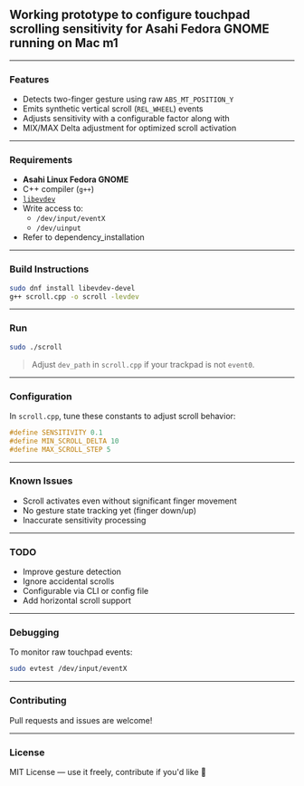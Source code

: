 ## Working prototype to configure touchpad scrolling sensitivity for Asahi Fedora GNOME running on Mac m1

---

### Features
- Detects two-finger gesture using raw `ABS_MT_POSITION_Y`
- Emits synthetic vertical scroll (`REL_WHEEL`) events
- Adjusts sensitivity with a configurable factor along with
- MIX/MAX Delta adjustment for optimized scroll activation

---

### Requirements

- **Asahi Linux Fedora GNOME**
- C++ compiler (`g++`)
- [`libevdev`](https://www.freedesktop.org/wiki/Software/libevdev/)
- Write access to:
  - `/dev/input/eventX`
  - `/dev/uinput`
- Refer to dependency_installation

---

### Build Instructions

```bash
sudo dnf install libevdev-devel
g++ scroll.cpp -o scroll -levdev
```

---

### Run

```bash
sudo ./scroll
```

> Adjust `dev_path` in `scroll.cpp` if your trackpad is not `event0`.

---

### Configuration

In `scroll.cpp`, tune these constants to adjust scroll behavior:

```cpp
#define SENSITIVITY 0.1
#define MIN_SCROLL_DELTA 10
#define MAX_SCROLL_STEP 5
```

---

### Known Issues

- Scroll activates even without significant finger movement
- No gesture state tracking yet (finger down/up)
- Inaccurate sensitivity processing

---

### TODO

- Improve gesture detection
- Ignore accidental scrolls
- Configurable via CLI or config file
- Add horizontal scroll support

---

### Debugging

To monitor raw touchpad events:

```bash
sudo evtest /dev/input/eventX
```

---

### Contributing

Pull requests and issues are welcome!  

---

### License

MIT License — use it freely, contribute if you'd like 💙
